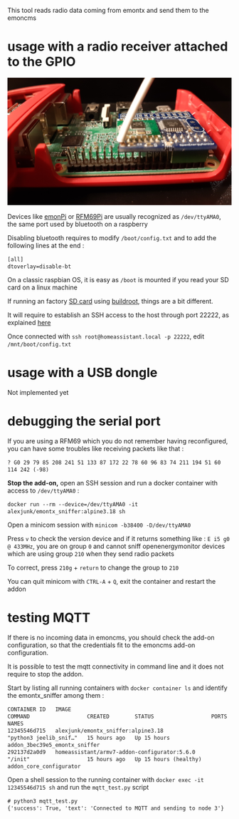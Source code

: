 This tool reads radio data coming from emontx and send them to the emoncms

# usage with a radio receiver attached to the GPIO

![emonbase](https://github.com/Open-Building-Management/emontx_sniffer/raw/main/images/emonbase.png)

Devices like [emonPi](https://docs.openenergymonitor.org/emonpi/index.html) or [RFM69Pi](https://docs.openenergymonitor.org/emonbase/rfm69-pi.html) are usually recognized as `/dev/ttyAMA0`, the same port used by bluetooth on a raspberry

Disabling bluetooth requires to modify `/boot/config.txt` and to add the following lines at the end :
```
[all]
dtoverlay=disable-bt
```
On a classic raspbian OS, it is easy as `/boot` is mounted if you read your SD card on a linux machine

If running an factory [SD card](https://www.home-assistant.io/installation/raspberrypi#writing-the-image-with-balena-etcher) using [buildroot](https://buildroot.org/), things are a bit different.

It will require to establish an SSH access to the host through port 22222, as explained [here](https://developers.home-assistant.io/docs/operating-system/debugging/)

Once connected with `ssh root@homeassistant.local -p 22222`, edit `/mnt/boot/config.txt`

# usage with a USB dongle

Not implemented yet

# debugging the serial port

If you are using a RFM69 which you do not remember having reconfigured, you can have some troubles like receiving packets like that :
```
? G0 29 79 85 208 241 51 133 87 172 22 78 60 96 83 74 211 194 51 60 114 242 (-98)
```
**Stop the add-on,** open an SSH session and run a docker container with access to `/dev/ttyAMA0` :
```
docker run --rm --device=/dev/ttyAMA0 -it alexjunk/emontx_sniffer:alpine3.18 sh
```
Open a minicom session with `minicom -b38400 -D/dev/ttyAMA0`

Press `v` to check the version device and if it returns something like : `E i5 g0 @ 433MHz`, you are on group `0` and cannot sniff openenergymonitor devices which are using group `210` when they send radio packets

To correct, press `210g` + `return` to change the group to `210`

You can quit minicom with `CTRL-A` + `Q`, exit the container and restart the addon

# testing MQTT

If there is no incoming data in emoncms, you should check the add-on configuration, so that the credentials fit to the emoncms add-on configuration. 

It is possible to test the mqtt connectivity in command line and it does not require to stop the addon.

Start by listing all running containers with `docker container ls` and identify the emontx_sniffer among them :
```
CONTAINER ID   IMAGE                                                         COMMAND                  CREATED        STATUS                  PORTS                                                                              NAMES
12345546d715   alexjunk/emontx_sniffer:alpine3.18                            "python3 jeelib_snif…"   15 hours ago   Up 15 hours                                                                                                addon_3bec39e5_emontx_sniffer
292137d2a0d9   homeassistant/armv7-addon-configurator:5.6.0                  "/init"                  15 hours ago   Up 15 hours (healthy)                                                                                      addon_core_configurator
```
Open a shell session to the running container with `docker exec -it 12345546d715 sh` and run the `mqtt_test.py` script
```
# python3 mqtt_test.py 
{'success': True, 'text': 'Connected to MQTT and sending to node 3'}
```
